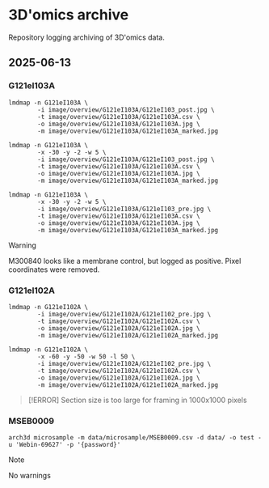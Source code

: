 # 3D'omics archive
Repository logging archiving of 3D'omics data.

## 2025-06-13

### G121eI103A

```{sh}
lmdmap -n G121eI103A \
        -i image/overview/G121eI103A/G121eI103_post.jpg \
        -t image/overview/G121eI103A/G121eI103A.csv \
        -o image/overview/G121eI103A/G121eI103A.jpg \
        -m image/overview/G121eI103A/G121eI103A_marked.jpg

lmdmap -n G121eI103A \
        -x -30 -y -2 -w 5 \
        -i image/overview/G121eI103A/G121eI103_post.jpg \
        -t image/overview/G121eI103A/G121eI103A.csv \
        -o image/overview/G121eI103A/G121eI103A.jpg \
        -m image/overview/G121eI103A/G121eI103A_marked.jpg

lmdmap -n G121eI103A \
        -x -30 -y -2 -w 5 \
        -i image/overview/G121eI103A/G121eI103_pre.jpg \
        -t image/overview/G121eI103A/G121eI103A.csv \
        -o image/overview/G121eI103A/G121eI103A.jpg \
        -m image/overview/G121eI103A/G121eI103A_marked.jpg
```

> [!WARNING]
> M300840 looks like a membrane control, but logged as positive. Pixel coordinates were removed.

### G121eI102A

```{sh}
lmdmap -n G121eI102A \
        -i image/overview/G121eI102A/G121eI102_pre.jpg \
        -t image/overview/G121eI102A/G121eI102A.csv \
        -o image/overview/G121eI102A/G121eI102A.jpg \
        -m image/overview/G121eI102A/G121eI102A_marked.jpg

lmdmap -n G121eI102A \
        -x -60 -y -50 -w 50 -l 50 \
        -i image/overview/G121eI102A/G121eI102_pre.jpg \
        -t image/overview/G121eI102A/G121eI102A.csv \
        -o image/overview/G121eI102A/G121eI102A.jpg \
        -m image/overview/G121eI102A/G121eI102A_marked.jpg
```

> [!ERROR]
> Section size is too large for framing in 1000x1000 pixels

### MSEB0009

```{sh}
arch3d microsample -m data/microsample/MSEB0009.csv -d data/ -o test -u 'Webin-69627' -p '{password}'
```

> [!NOTE]
> No warnings


